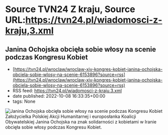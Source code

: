 # Source TVN24 Z kraju, Source URL:https://tvn24.pl/wiadomosci-z-kraju,3.xml

## Janina Ochojska obcięła sobie włosy na scenie podczas Kongresu Kobiet
 - [https://tvn24.pl/wroclaw/wroclaw-xiv-kongres-kobiet-janina-ochojska-obciela-sobie-wlosy-na-scenie-6153896?source=rss](https://tvn24.pl/wroclaw/wroclaw-xiv-kongres-kobiet-janina-ochojska-obciela-sobie-wlosy-na-scenie-6153896?source=rss)
 - RSS feed: https://tvn24.pl/wiadomosci-z-kraju,3.xml
 - date published: 2022-10-08 16:33:35+00:00
 - tags: None

<img alt="Janina Ochojska obcięła sobie włosy na scenie podczas Kongresu Kobiet" src="https://tvn24.pl/najnowsze/cdn-zdjecie-1umigo-janina-ochojska-obciela-wlosy-w-gescie-solidarnosci-z-irankami-6153910/alternates/LANDSCAPE_1280" />
    Założycielka Polskiej Akcji Humanitarnej i europosłanka Koalicji Obywatelskiej Janina Ochojska na znak solidarności z kobietami w Iranie obcięła sobie włosy podczas Kongresu Kobiet.
